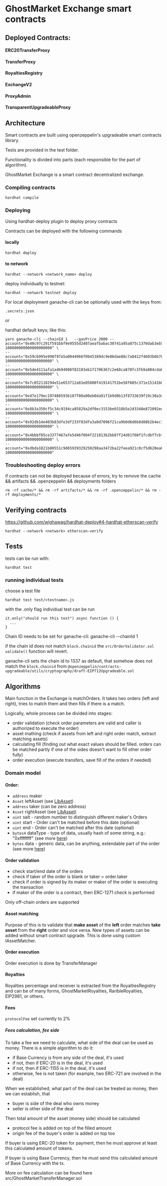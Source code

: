 # GhostMarket Exchange smart contracts

## Deployed Contracts:

#### ERC20TransferProxy

#### TransferProxy

#### RoyaltiesRegistry

#### ExchangeV2

#### ProxyAdmin

#### TransparentUpgradeableProxy

## Architecture

Smart contracts are built using openzeppelin's upgradeable smart contracts library.

Tests are provided in the test folder.

Functionality is divided into parts (each responsible for the part of algorithm).

GhostMarket Exchange is a smart contract decentralized exchange.

### Compiling contracts
```
hardhat compile
```
### Deploying

Using hardhat-deploy plugin to deploy proxy contracts

Contracts can be deployed with the following commands

#### locally

```
hardhat deploy

```

#### to network
```
hardhat --network <network_name> deploy
```

deploy individually to testnet:

```
hardhat --network testnet deploy
```

For local deployment ganache-cli can be optionally used with the keys from:

```
.secrets.json
```
or

hardhat default keys; like this:

```
yarn ganache-cli --chainId 1   --gasPrice 2000 --account="0x40c97c291f591bbf9e9555d2407aeafbabac30741a95a875c1370dab3eb5e0dd, 100000000000000000000" \
--account="0x59c6995e998f97a5a0044966f0945389dc9e86dae88c7a8412f4603b6b78690d, 100000000000000000000" \
--account="0x5de4111afa1a4b94908f83103eb1f1706367c2e68ca870fc3fb9a804cdab365a, 100000000000000000000" \
--account="0x7c852118294e51e653712a81e05800f419141751be58f605c371e15141b007a6, 100000000000000000000" \
--account="0x47e179ec197488593b187f80a00eb0da91f1b9d0b13f8733639f19c30a34926a, 100000000000000000000" \
--account="0x8b3a350cf5c34c9194ca85829a2df0ec3153be0318b5e2d3348e872092edffba, 100000000000000000000" \
--account="0x92db14e403b83dfe3df233f83dfa3a0d7096f21ca9b0d6d6b8d88b2b4ec1564e, 100000000000000000000" \
--account="0x4bbbf85ce3377467afe5d46f804f221813b2bb87f24d81f60f1fcdbf7cbf4356, 100000000000000000000" \
--account="0xdbda1821b80551c9d65939329250298aa3472ba22feea921c0cf5d620ea67b97, 100000000000000000000"
```

### Troubleshooting deploy errors

if contracts can not be deployed because of errors, try to remove the cache && artifacts && .openzeppelin && deployments folders

`rm -rf cache/* && rm -rf artifacts/* && rm -rf .openzeppelin/* && rm -rf deployments/*`

## Verifying contracts

https://github.com/wighawag/hardhat-deploy#4-hardhat-etherscan-verify

```
hardhat --network <network> etherscan-verify
```

## Tests

tests can be run with:

```
hardhat test
```

### running individual tests

choose a test file
```
hardhat test test/<testname>.js
```

with the .only flag individual test can be run
```
it.only("should run this test") async function () {
  ...
}
```

Chain ID needs to be set for ganache-cli:
ganache-cli --chainId 1

if the chain id does not match `block.chainid` the `src/OrderValidator.sol validate()` function will revert.

ganache-cli sets the chain id to 1337 as default, that somehow does not match the `block.chainid`
from `@openzeppelin/contracts-upgradeable/utils/cryptography/draft-EIP712Upgradeable.sol`


## Algorithms

Main function in the Exchange is matchOrders. It takes two orders (left and right), tries to match them and then fills if there is a match.

Logically, whole process can be divided into stages:

- order validation (check order parameters are valid and caller is authorized to execute the order)
- asset mathing (check if assets from left and right order match, extract matching assets)
- calculating fill (finding out what exact values should be filled. orders can be matched partly if one of the sides doesn't want to fill other order fully)
- order execution (execute transfers, save fill of the orders if needed)

### Domain model

#### Order:

- `address` maker
- `Asset` leftAsset (see [LibAsset](src/lib/LibAsset.md))
- `address` taker (can be zero address)
- `Asset` rightAsset (see [LibAsset](src/lib/LibAsset.md))
- `uint` salt - random number to distinguish different maker's Orders
- `uint` start - Order can't be matched before this date (optional)
- `uint` end - Order can't be matched after this date (optional)
- `bytes4` dataType - type of data, usually hash of some string, e.g.: "0xffffffff"
(see more [here](./src/LibOrderData.md))
- `bytes` data - generic data, can be anything, extendable part of the order (see more [here](./src/LibOrderData.md))

#### Order validation

- check start/end date of the orders
- check if taker of the order is blank or taker = order.taker
- check if order is signed by its maker or maker of the order is executing the transaction
- if maker of the order is a contract, then ERC-1271 check is performed

Only off-chain orders are supported

#### Asset matching

Purpose of this is to validate that **make asset** of the **left** order matches **take asset** from the **right** order and vice versa.
New types of assets can be added without smart contract upgrade. This is done using custom IAssetMatcher.

#### Order execution

Order execution is done by TransferManager

#### Royalties

Royalties percentage and receiver is extracted from the RoyaltiesRegistry and can be of many forms, GhostMarketRoyalties, RaribleRoyalties, EIP2981, or others.

#### Fees

`protocolFee` set currently to 2%

##### Fees calculation, fee side

To take a fee we need to calculate, what side of the deal can be used as money.
There is a simple algorithm to do it:

- if Base Currency is from any side of the deal, it's used
- if not, then if ERC-20 is in the deal, it's used
- if not, then if ERC-1155 is in the deal, it's used
- otherwise, fee is not taken (for example, two ERC-721 are involved in the deal)

When we established, what part of the deal can be treated as money, then we can establish, that

- buyer is side of the deal who owns money
- seller is other side of the deal

Then total amount of the asset (money side) should be calculated

- protocol fee is added on top of the filled amount
- origin fee of the buyer's order is added on top too

If buyer is using ERC-20 token for payment, then he must approve at least this calculated amount of tokens.

If buyer is using Base Currency, then he must send this calculated amount of Base Currency with the tx.

More on fee calculation can be found here src/GhostMarketTransferManager.sol
